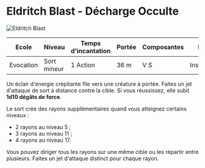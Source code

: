# Eldritch Blast - Décharge Occulte

![Eldritch Blast](../_images/EldritchBlast.png)

|Ecole|Niveau|Temps d'incantation|Portée|Composantes|Durée|
|-|-|-|-|-|-|
|Evocation|Sort mineur|1 Action|36 m|V S|Instantanée|

Un éclair d'énergie crépitante file vers une créature à portée. Faites un jet d'attaque de sort à distance contre la cible. Si vous réussissez, elle subit **1d10 dégâts de force**.

Le sort crée des rayons supplémentaires quand vous atteignez certains niveaux : 
* 2 rayons au niveau 5 ;
* 3 rayons au niveau 11 ;
* 4 rayons au niveau 17.

Vous pouvez diriger tous les rayons sur une même cible ou les répartir entre plusieurs. Faites un jet d'attaque distinct pour chaque rayon.